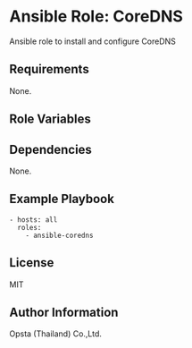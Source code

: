 # Ansible Role: CoreDNS
Ansible role to install and configure CoreDNS


## Requirements

None.

## Role Variables



## Dependencies

None.

## Example Playbook

    - hosts: all
      roles:
        - ansible-coredns

## License

MIT

## Author Information

Opsta (Thailand) Co.,Ltd.
